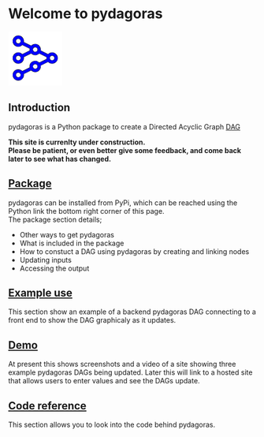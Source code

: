 # Welcome to pydagoras
![alt text](images/pydagoras.png "pydagoras")

## Introduction
pydagoras is a Python package to create a Directed Acyclic Graph [DAG](https://en.wikipedia.org/wiki/Directed_acyclic_graph) </br>

<b>This site is currenlty under construction. </br> 
Please be patient, or even better give some feedback, and come back later to see what has changed.
</b>

## [Package](package.md)
pydagoras can be installed from PyPi, which can be reached using the Python link the bottom right corner of this page.</br>
The package section details;

* Other ways to get pydagoras
* What is included in the package
* How to constuct a DAG using pydagoras by creating and linking nodes
* Updating inputs
* Accessing the output

## [Example use](example_use.md)
This section show an example of a backend pydagoras DAG connecting to a front end to show the DAG graphicaly as it updates.


## [Demo](demo.md)
At present this shows screenshots and a video of a site showing three example pydagoras DAGs being updated.
Later this will link to a hosted site that allows users to enter values and see the DAGs update.

## [Code reference](reference.md)
This section allows you to look into the code behind pydagoras.
